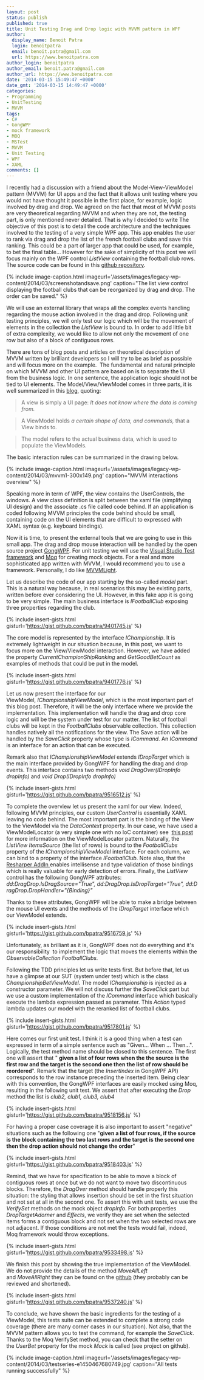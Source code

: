 ```yaml
---
layout: post
status: publish
published: true
title: Unit Testing Drag and Drop logic with MVVM pattern in WPF
author:
  display_name: Benoit Patra
  login: benoitpatra
  email: benoit.patra@gmail.com
  url: https://www.benoitpatra.com
author_login: benoitpatra
author_email: benoit.patra@gmail.com
author_url: https://www.benoitpatra.com
date: '2014-03-15 15:49:47 +0000'
date_gmt: '2014-03-15 14:49:47 +0000'
categories:
- Programming
- UnitTesting
- MVVM
tags:
- C#
- GongWPF
- mock framework
- MOQ
- MSTest
- MVVM
- Unit Testing
- WPF
- XAML
comments: []
---
```

I recently had a discussion with a friend about the Model-View-ViewModel pattern (MVVM) for UI apps and the fact that it allows unit testing where you would not have thought it possible in the first place, for example, logic involved by drag and drop. We agreed on the fact that most of MVVM posts are very theoretical regarding MVVM and when they are not, the testing part, is only mentioned never detailed. That is why I decided to write 
The objective of this post is to detail the code architecture and the techniques involved to the testing of a very simple WPF app. This app enables the user to rank via drag and drop the list of the french football clubs and save this ranking. This could be a part of larger app that could be used, for example, to bet the final table... However for the sake of simplicity of this post we will focus mainly on the WPF control <em>ListView</em> containing the football club rows. The source code can be found in this <a href="https://github.com/bpatra/MvvMSample">github repository</a>.


{% include image-caption.html imageurl='/assets/images/legacy-wp-content/2014/03/screenshotandsave.png' caption="The list view control displaying the football clubs that can be reorganized by drag and drop. The order can be saved." %}

We will use an external library that wraps all the complex events handling regarding the mouse action involved in the drag and drop. Following unit testing principles, we will only test our logic which will be the movement of elements in the collection the&nbsp;<em>ListView</em> is bound to. In order to add little bit of extra complexity, we would like to allow not only the movement of one row but also of a block of contiguous rows.

There are tons of blog posts and articles on theoretical description of MVVM written by brilliant developers so I will try to be as brief as possible and will focus more on the example. &nbsp;The fundamental and natural principle on which MVVM and other UI pattern are based on is to separate the UI from the business logic. In one sentence, the application logic should not be tied to UI elements.&nbsp;The Model/View/ViewModel comes in three parts, it is well summarized in this <a href="//blog.hitechmagic.com/?page_id=513">blog</a>, quoting:

>A view is simply a UI page: _It does not know where the data is coming from._

>A ViewModel holds _a certain shape of data, and commands,_ that a View binds to.

>The model refers to the actual business data, which is used to populate the ViewModels.

The basic interaction rules can be summarized in the drawing below.

{% include image-caption.html imageurl='/assets/images/legacy-wp-content/2014/03/mvvm1-300x149.png' caption="MVVM interactions overview" %}

Speaking more in term of WPF, the view contains the UserControls, the windows. A view class definition is split between the xaml file (simplifying UI design) and the associate .cs file called code behind. If an application is coded following MVVM principles the code behind should be small, containing code on the UI elements that are difficult to expressed with XAML syntax (e.g. keyboard bindings).

Now it is time, to present the external tools that we are going to use in this small app. The drag and drop mouse interaction will be handled by the open source project <a title="GongWPF" href="https://github.com/punker76/gong-wpf-dragdrop">GongWPF</a>. For unit testing we will use the <a title="Visual Studio Test framework" href="http://en.wikipedia.org/wiki/Visual_Studio_Unit_Testing_Framework">Visual Studio Test framework</a> and <a title="Moq" href="https://github.com/Moq/moq4">Moq</a> for creating mock objects. For a real and more sophisticated app written with MVVM, I would recommend you to use a framework. Personally, I do like <a title="mvvmlight" href="https://mvvmlight.codeplex.com/">MVVMLight</a>.

Let us describe the code of our app starting by the so-called <em>model</em> part. This is a natural way because, in real scenarios this may be existing parts, written before ever considering the UI. However, in this fake app it is going to be very simple. The main business interface is&nbsp;<em>IFootballClub</em>&nbsp;exposing three properties regarding the club.

{% include insert-gists.html gisturl='https://gist.github.com/bpatra/9401745.js' %}

The core model is represented by the interface <em>IChampionship</em>. It is extremely lightweight in our situation because, in this post, we want to focus more on the View/ViewModel interaction. However, we have added the property <em>CurrentChampionShipRanking</em> and&nbsp;<em>GetGoodBetCount</em> as examples of methods that could be put in the model.

{% include insert-gists.html gisturl='https://gist.github.com/bpatra/9401776.js' %}

Let us now present the interface for our ViewModel,&nbsp;<em>IChampionshipViewModel</em>, which is the most important part of this blog post. Therefore, it will be the only interface where we provide the implementation. This implementation will handle the drag and drop core logic and will be the system under test for our matter. The list of football clubs will be kept in the <em>FootballClubs</em> observable collection. This collection handles natively all the notifications for the view. The Save action will be handled by the <em>SaveClick</em> property whose type is <em>ICommand</em>. An <em>ICommand</em> is an interface for an action that can be executed.

Remark also that <em>IChampionshipViewModel</em> extends <em>IDropTarget</em> which is the main interface provided by GongWPF for handling the drag and drop events. This interface contains two methods&nbsp;<em>void DragOver(IDropInfo dropInfo) </em>and<em>&nbsp;void Drop(IDropInfo dropInfo)</em>

{% include insert-gists.html gisturl='https://gist.github.com/bpatra/9516512.js' %}

To complete the overview let us present the xaml for our view. Indeed, following MVVM principles, our custom <em>UserControl</em> is essentially XAML leaving no code behind. The most important part is the binding of the View to the ViewModel via the <em>DataContext</em> property. In our case, we have used a ViewModelLocator&nbsp;(a very simple one with no IoC container) see &nbsp;<a href="http://stackoverflow.com/questions/14130327/viewmodels-in-viewmodellocator-mvvm-light">this post</a> for more information on the ViewModelLocator pattern. Naturally, the <em>ListView</em> <em>ItemsSource</em> (the list of rows) is bound to the <em>FootballClubs</em> property of the&nbsp;<em>IChampionshipViewModel</em> interface. For each column, we can bind to a property of the interface <em>IFootballClub</em>. Note also, that the <a href="http://www.jetbrains.com/resharper/">Resharper AddIn </a>enables intellisense and type validation of those bindings which is really valuable for early detection of errors.
Finally, the <em>ListView</em> control has the following GongWPF attributes:<br />
<em>dd:DragDrop.IsDragSource="True",&nbsp;dd:DragDrop.IsDropTarget="True",&nbsp;dd:DragDrop.DropHandler="{Binding}"</em>

Thanks to these attributes, GongWPF will be able to make a bridge between the mouse UI events and the methods of the <em>IDropTarget</em> interface which our ViewModel extends.

{% include insert-gists.html gisturl='https://gist.github.com/bpatra/9516759.js' %}

Unfortunately, as brilliant as it is, GongWPF does not do everything and it's our responsibility &nbsp;to implement the logic that moves the elements within the <em>ObservableCollection</em>&nbsp;<em>FootballClubs.&nbsp;</em>

Following the TDD principles let us write tests first.&nbsp;But before that, let us have a glimpse at our SUT (system under test) which is the class <em>ChampionshipBetViewModel</em>. The model <em>IChampionship</em> is injected as a constructor parameter. We will not discuss further the <em>SaveClick</em> part but we use a custom implementation of the <em>ICommand</em> interface which basically execute the lambda expression passed as parameter. This <em>Action </em>typed lambda updates our model with the reranked list of football clubs.

{% include insert-gists.html gisturl='https://gist.github.com/bpatra/9517801.js' %}

Here comes our first unit test. I think it is a good thing when a test can expressed in term of a simple sentence such as "Given... When ... Then...". Logically, the test method name should be closed to this sentence. The first one will assert that " <strong>given a list of four rows when the the source is the first row and the target is the second one then the list of row should be reordered</strong>". Remark that the target (the <em>InsertIndex</em> in GongWPF API) corresponds to the row instance preceding the inserted item. Being clear with this convention, the GongWPF interfaces are easily mocked using Moq, resulting in the following unit test. We assert that after executing the <em>Drop</em> method the list is<em> club2, club1, club3, club4</em>

{% include insert-gists.html gisturl='https://gist.github.com/bpatra/9518156.js' %}

<p>For having a proper case coverage it is also important to assert "negative" situations such as the following one "<strong>given a list of four rows, if the source is the block containing the two last rows and the target is the second one then the drop action should not change the order</strong>"</p>

{% include insert-gists.html gisturl='https://gist.github.com/bpatra/9518403.js' %}

Remind, that we have for specification to be able to move a block of contiguous rows at once but we do not want to move two discontinuous blocks. Therefore, the <em>DragOver</em> method should handle properly this situation: the styling that allows insertion should be set in the first situation and not set at all in the second one. To assert this with unit tests, we use the <em>VerifySet</em> methods on the mock object <em>dropInfo</em>. For both properties <em>DropTargetAdorner</em> and <em>Effects</em>, we verify they are set when the selected items forms a contiguous block and not set when the two selected rows are not adjacent. If those conditions are not met the tests would fail, indeed, Moq framework would throw exceptions.

{% include insert-gists.html gisturl='https://gist.github.com/bpatra/9533498.js' %}

We finish this post by showing the true implementation of the ViewModel. We do not provide the details of the method <em>MoveAllLeft</em> and&nbsp;<em>MoveAllRight</em>&nbsp;they can be found on the <a href="https://github.com/bpatra/MvvMSample">github</a> (they probably can be reviewed and shortened).

{% include insert-gists.html gisturl='https://gist.github.com/bpatra/9537240.js' %}

To conclude, we have shown the basic ingredients for the testing of a ViewModel, this tests suite can be extended to complete a strong code coverage (there are many corner cases in our situation). Not also, that the MVVM pattern allows you to test the command, for example the <em>SaveClick</em>. Thanks to the Moq VerifySet method, you can check that the setter on the&nbsp;<em>UserBet</em>&nbsp;property for the&nbsp;mock&nbsp;<em>Mock<IChampionship> </em>is called (see project on github).

{% include image-caption.html imageurl='/assets/images/legacy-wp-content/2014/03/testseries-e1450467680749.jpg' caption="All tests running successfully" %}
